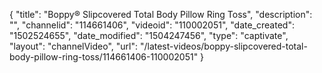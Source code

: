 {
    "title": "Boppy&reg; Slipcovered Total Body Pillow Ring Toss",
    "description": "",
    "channelid": "114661406",
    "videoid": "110002051",
    "date_created": "1502524655",
    "date_modified": "1504247456",
    "type": "captivate",
    "layout": "channelVideo",
    "url": "\/latest-videos\/boppy-slipcovered-total-body-pillow-ring-toss\/114661406-110002051"
}
